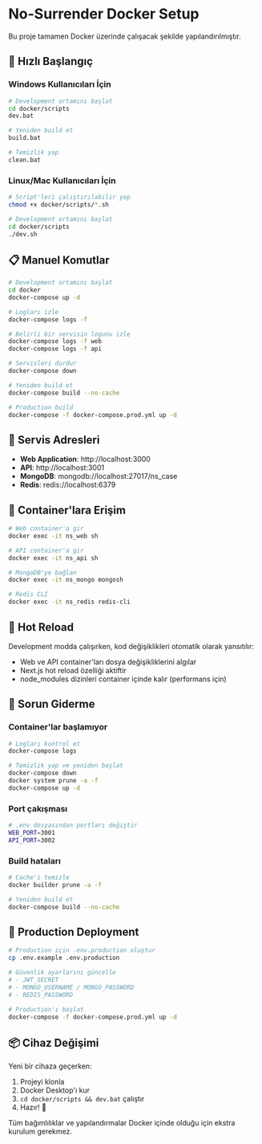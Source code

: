 # No-Surrender Docker Setup

Bu proje tamamen Docker üzerinde çalışacak şekilde yapılandırılmıştır.

## 🚀 Hızlı Başlangıç

### Windows Kullanıcıları İçin

```bash
# Development ortamını başlat
cd docker/scripts
dev.bat

# Yeniden build et
build.bat

# Temizlik yap
clean.bat
```

### Linux/Mac Kullanıcıları İçin

```bash
# Script'leri çalıştırılabilir yap
chmod +x docker/scripts/*.sh

# Development ortamını başlat
cd docker/scripts
./dev.sh
```

## 📋 Manuel Komutlar

```bash
# Development ortamını başlat
cd docker
docker-compose up -d

# Logları izle
docker-compose logs -f

# Belirli bir servisin logunu izle
docker-compose logs -f web
docker-compose logs -f api

# Servisleri durdur
docker-compose down

# Yeniden build et
docker-compose build --no-cache

# Production build
docker-compose -f docker-compose.prod.yml up -d
```

## 🔧 Servis Adresleri

- **Web Application**: http://localhost:3000
- **API**: http://localhost:3001
- **MongoDB**: mongodb://localhost:27017/ns_case
- **Redis**: redis://localhost:6379

## 🐳 Container'lara Erişim

```bash
# Web container'a gir
docker exec -it ns_web sh

# API container'a gir
docker exec -it ns_api sh

# MongoDB'ye bağlan
docker exec -it ns_mongo mongosh

# Redis CLI
docker exec -it ns_redis redis-cli
```

## 🔄 Hot Reload

Development modda çalışırken, kod değişiklikleri otomatik olarak yansıtılır:
- Web ve API container'ları dosya değişikliklerini algılar
- Next.js hot reload özelliği aktiftir
- node_modules dizinleri container içinde kalır (performans için)

## 🚨 Sorun Giderme

### Container'lar başlamıyor
```bash
# Logları kontrol et
docker-compose logs

# Temizlik yap ve yeniden başlat
docker-compose down
docker system prune -a -f
docker-compose up -d
```

### Port çakışması
```bash
# .env dosyasından portları değiştir
WEB_PORT=3001
API_PORT=3002
```

### Build hataları
```bash
# Cache'i temizle
docker builder prune -a -f

# Yeniden build et
docker-compose build --no-cache
```

## 🔐 Production Deployment

```bash
# Production için .env.production oluştur
cp .env.example .env.production

# Güvenlik ayarlarını güncelle
# - JWT_SECRET
# - MONGO_USERNAME / MONGO_PASSWORD
# - REDIS_PASSWORD

# Production'ı başlat
docker-compose -f docker-compose.prod.yml up -d
```

## 📦 Cihaz Değişimi

Yeni bir cihaza geçerken:

1. Projeyi klonla
2. Docker Desktop'ı kur
3. `cd docker/scripts && dev.bat` çalıştır
4. Hazır! 🎉

Tüm bağımlılıklar ve yapılandırmalar Docker içinde olduğu için ekstra kurulum gerekmez.